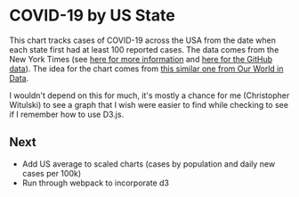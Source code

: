 # COVID-19 by US State

This chart tracks cases of COVID-19 across the USA from the date when each state first had at least 100 reported cases. The data comes from the New York Times (see [here for more information](https://www.nytimes.com/article/coronavirus-county-data-us.html?action=click&module=Spotlight&pgtype=Homepage) and [here for the GitHub data](https://github.com/nytimes/covid-19-data)). The idea for the chart comes from [this similar one from Our World in Data](https://ourworldindata.org/grapher/covid-confirmed-cases-since-100th-case).

I wouldn't depend on this for much, it's mostly a chance for me (Christopher Witulski) to see a graph that I wish were easier to find while checking to see if I remember how to use D3.js.

## Next

* Add US average to scaled charts (cases by population and daily new cases per 100k)
* Run through webpack to incorporate d3